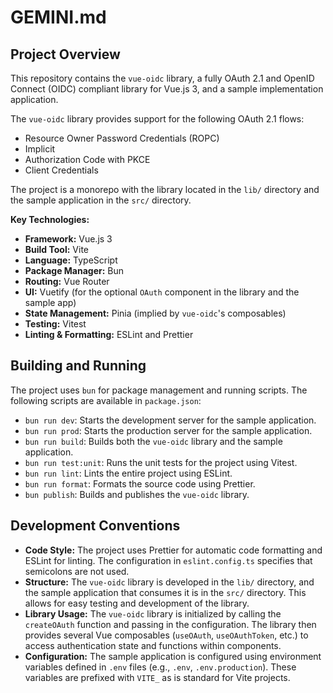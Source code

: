 # GEMINI.md

## Project Overview

This repository contains the `vue-oidc` library, a fully OAuth 2.1 and OpenID Connect (OIDC) compliant library for Vue.js 3, and a sample implementation application.

The `vue-oidc` library provides support for the following OAuth 2.1 flows:
*   Resource Owner Password Credentials (ROPC)
*   Implicit
*   Authorization Code with PKCE
*   Client Credentials

The project is a monorepo with the library located in the `lib/` directory and the sample application in the `src/` directory.

**Key Technologies:**

*   **Framework:** Vue.js 3
*   **Build Tool:** Vite
*   **Language:** TypeScript
*   **Package Manager:** Bun
*   **Routing:** Vue Router
*   **UI:** Vuetify (for the optional `OAuth` component in the library and the sample app)
*   **State Management:** Pinia (implied by `vue-oidc`'s composables)
*   **Testing:** Vitest
*   **Linting & Formatting:** ESLint and Prettier

## Building and Running

The project uses `bun` for package management and running scripts. The following scripts are available in `package.json`:

*   `bun run dev`: Starts the development server for the sample application.
*   `bun run prod`: Starts the production server for the sample application.
*   `bun run build`: Builds both the `vue-oidc` library and the sample application.
*   `bun run test:unit`: Runs the unit tests for the project using Vitest.
*   `bun run lint`: Lints the entire project using ESLint.
*   `bun run format`: Formats the source code using Prettier.
*   `bun publish`: Builds and publishes the `vue-oidc` library.

## Development Conventions

*   **Code Style:** The project uses Prettier for automatic code formatting and ESLint for linting. The configuration in `eslint.config.ts` specifies that semicolons are not used.
*   **Structure:** The `vue-oidc` library is developed in the `lib/` directory, and the sample application that consumes it is in the `src/` directory. This allows for easy testing and development of the library.
*   **Library Usage:** The `vue-oidc` library is initialized by calling the `createOAuth` function and passing in the configuration. The library then provides several Vue composables (`useOAuth`, `useOAuthToken`, etc.) to access authentication state and functions within components.
*   **Configuration:** The sample application is configured using environment variables defined in `.env` files (e.g., `.env`, `.env.production`). These variables are prefixed with `VITE_` as is standard for Vite projects.
